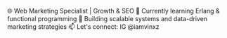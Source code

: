 🌐 Web Marketing Specialist | Growth & SEO
🧠 Currently learning Erlang & functional programming
🚀 Building scalable systems and data-driven marketing strategies
📫 Let's connect: IG @iamvinxz

<!---
bitsec12/bitsec12 is a ✨ special ✨ repository because its `README.md` (this file) appears on your GitHub profile.
You can click the Preview link to take a look at your changes.
--->
